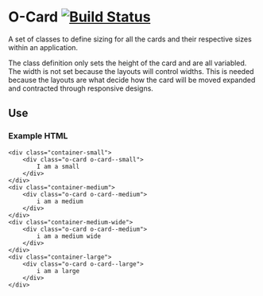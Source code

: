 # O-Card [![Build Status](https://travis-ci.org/Pearson-Higher-Ed/o-card.svg)](https://travis-ci.org/Pearson-Higher-Ed/o-card)

A set of classes to define sizing for all the cards and their respective sizes within an application.

The class definition only sets the height of the card and are all variabled.  The width is not set because the layouts will control widths.  This is needed because the layouts are what decide how the card will be moved expanded and contracted through responsive designs.

## Use

### Example HTML
	<div class="container-small">
		<div class="o-card o-card--small">
			I am a small
		</div>
	</div>
	<div class="container-medium">
		<div class="o-card o-card--medium">
			i am a medium
		</div>
	</div>
	<div class="container-medium-wide">
		<div class="o-card o-card--medium">
			i am a medium wide
		</div>
	</div>
	<div class="container-large">
		<div class="o-card o-card--large">
			i am a large
		</div>
	</div>
